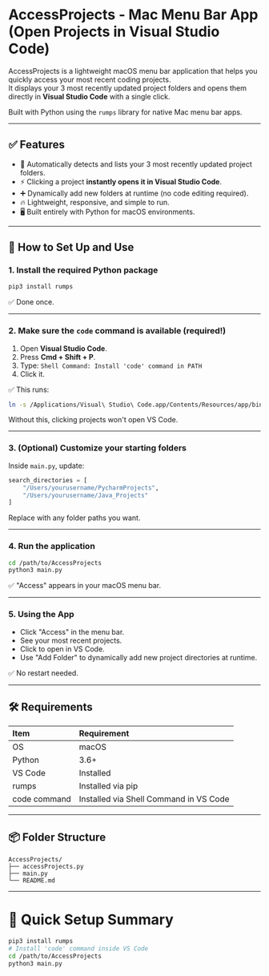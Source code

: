 # AccessProjects - Mac Menu Bar App (Open Projects in Visual Studio Code)

AccessProjects is a lightweight macOS menu bar application that helps you quickly access your most recent coding projects.  
It displays your 3 most recently updated project folders and opens them directly in **Visual Studio Code** with a single click.

Built with Python using the `rumps` library for native Mac menu bar apps.

---
## ✅ Features
- 🧠 Automatically detects and lists your 3 most recently updated project folders.
- ⚡ Clicking a project **instantly opens it in Visual Studio Code**.
- ➕ Dynamically add new folders at runtime (no code editing required).
- 🔥 Lightweight, responsive, and simple to run.
- 🖥️ Built entirely with Python for macOS environments.

---
## 🚀 How to Set Up and Use
### 1. Install the required Python package
```bash
pip3 install rumps
```
✅ Done once.

---
### 2. Make sure the `code` command is available (required!)
1. Open **Visual Studio Code**.
2. Press **Cmd + Shift + P**.
3. Type: `Shell Command: Install 'code' command in PATH`
4. Click it.

✅ This runs:
```bash
ln -s /Applications/Visual\ Studio\ Code.app/Contents/Resources/app/bin/code /usr/local/bin/code
```

Without this, clicking projects won't open VS Code.

---
### 3. (Optional) Customize your starting folders
Inside `main.py`, update:
```python
search_directories = [
    "/Users/yourusername/PycharmProjects",
    "/Users/yourusername/Java_Projects"
]
```
Replace with any folder paths you want.

---
### 4. Run the application
```bash
cd /path/to/AccessProjects
python3 main.py
```

✅ "Access" appears in your macOS menu bar.

---
### 5. Using the App
- Click "Access" in the menu bar.
- See your most recent projects.
- Click to open in VS Code.
- Use "Add Folder" to dynamically add new project directories at runtime.

✅ No restart needed.

---
## 🛠️ Requirements
| Item | Requirement |
|:-----|:-------------|
| OS | macOS |
| Python | 3.6+ |
| VS Code | Installed |
| rumps | Installed via pip |
| code command | Installed via Shell Command in VS Code |

---
## 📦 Folder Structure
```
AccessProjects/
├── accessProjects.py
├── main.py
└── README.md
```

---
# 🎯 Quick Setup Summary
```bash
pip3 install rumps
# Install 'code' command inside VS Code
cd /path/to/AccessProjects
python3 main.py
```